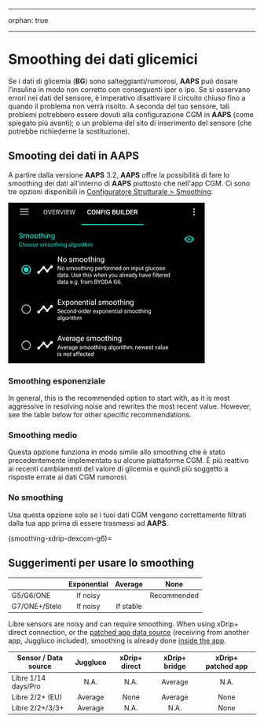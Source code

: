 - - -
orphan: true
- - -

# Smoothing dei dati glicemici

Se i dati di glicemia (**BG**) sono salteggianti/rumorosi, **AAPS** può dosare l’insulina in modo non corretto con conseguenti iper o ipo. Se si osservano errori nei dati del sensore, è imperativo disattivare il circuito chiuso fino a quando il problema non verrà risolto. A seconda del tuo sensore, tali problemi potrebbero essere dovuti alla configurazione CGM in **AAPS** (come spiegato più avanti); o un problema del sito di inserimento del sensore (che potrebbe richiederne la sostituzione).

## Smooting dei dati in AAPS

A partire dalla versione **AAPS** 3.2, **AAPS** offre la possibilità di fare lo smoothing dei dati all'interno di **AAPS** piuttosto che nell'app CGM. Ci sono tre opzioni disponibili in [Configuratore Strutturale > Smoothing](../SettingUpAaps/ConfigBuilder.md).

![Smoothing](../images/ConfBuild_Smoothing.png)

### Smoothing esponenziale

In general, this is the recommended option to start with, as it is most aggressive in resolving noise and rewrites the most recent value. However, see the table below for other specific recommendations.

### Smoothing medio

Questa opzione funziona in modo simile allo smoothing che è stato precedentemente implementato su alcune piattaforme CGM. È più reattivo ai recenti cambiamenti del valore di glicemia e quindi più soggetto a risposte errate ai dati CGM rumorosi.

### No smoothing

Usa questa opzione solo se i tuoi dati CGM vengono correttamente filtrati dalla tua app prima di essere trasmessi ad **AAPS**.

(smoothing-xdrip-dexcom-g6)=

## Suggerimenti per usare lo smoothing

|               | Exponential |  Average  |    None     |
| ------------- |:-----------:|:---------:|:-----------:|
| G5/G6/ONE     |  If noisy   |           | Recommended |
| G7/ONE+/Stelo |  If noisy   | If stable |             |

Libre sensors are noisy and can require smoothing. When using xDrip+ direct connection, or the [patched app data source](https://xdrip.readthedocs.io/en/latest/install/libre2patch/) (receiving from another app, Juggluco included), smoothing is already done [inside the app](https://xdrip.readthedocs.io/en/latest/use/NFC/#smooth-libre-3-data-when-using-xxx-method).

| Sensor / Data source | Juggluco | xDrip+ direct | xDrip+ bridge | xDrip+ patched app |
| -------------------- |:--------:|:-------------:|:-------------:|:------------------:|
| Libre 1/14 days/Pro  |   N.A.   |     N.A.      |    Average    |        N.A.        |
| Libre 2/2+ (EU)      | Average  |     None      |    Average    |        None        |
| Libre 2/2+/3/3+      | Average  |     N.A.      |     N.A.      |        None        |
